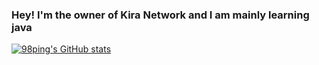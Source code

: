 ### Hey! I'm the owner of Kira Network and I am mainly learning java

[![98ping's GitHub stats](https://github-readme-stats.vercel.app/api?username=98ping)](https://github.com/anuraghazra/github-readme-stats)
